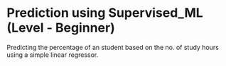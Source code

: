 # Prediction using Supervised_ML (Level - Beginner)
Predicting the percentage of an student based on the no. of study hours using a simple linear regressor.
